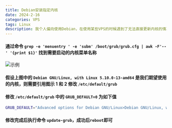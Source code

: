 ```yaml
---
title: Debian安装指定内核
date: 2024-2-16
categories: VPS
tags: Linux
description: 我个人偏向使用Debian，在使用某些VPS的时候遇到了无法直接更新内核的情况，遂总结出此片文章Debian，其余系统类似
---
```


#### 通过命令 `grep -e 'menuentry ' -e 'subm' /boot/grub/grub.cfg | awk -F'--' '{print $1}'` 找到需要启动的内核菜单名称

![示例](https://cdn.jsdelivr.net/gh/nmyo/pictures@main/new202312071639080.png)

#### 假设上图中的 `Debian GNU/Linux, with Linux 5.10.0-13-amd64` 是我们期望使用的内核，则需要引用图示 1 和 2 修改 `/etc/default/grub`

#### 修改 `/etc/default/grub` 中的 `GRUB_DEFAULT=0` 为如下值

```bash
GRUB_DEFAULT="Advanced options for Debian GNU/Linux>Debian GNU/Linux, with Linux 6.7.4-bbrplus"
```

#### 修改完成后执行命令 `update-grub`，成功后`reboot`即可
